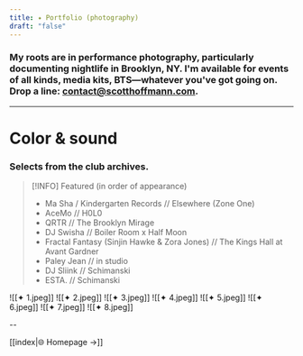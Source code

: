 ```yaml
---
title: ✦ Portfolio (photography)
draft: "false"
---
```


### My roots are in performance photography, particularly documenting nightlife in Brooklyn, NY. I'm available for events of all kinds, media kits, BTS—whatever you've got going on. Drop a line: contact@scotthoffmann.com.

---

# Color & sound
### Selects from the club archives.


> [!INFO] Featured (in order of appearance)
> - Ma Sha / Kindergarten Records // Elsewhere (Zone One)
> - AceMo // H0L0
> - QRTR // The Brooklyn Mirage
> - DJ Swisha // Boiler Room x Half Moon
> - Fractal Fantasy (Sinjin Hawke & Zora Jones) // The Kings Hall at Avant Gardner
> - Paley Jean // in studio
> - DJ Sliink // Schimanski
> - ESTA. // Schimanski

![[✦ 1.jpeg]]
![[✦ 2.jpeg]]
![[✦ 3.jpeg]]
![[✦ 4.jpeg]]
![[✦ 5.jpeg]]
![[✦ 6.jpeg]]
![[✦ 7.jpeg]]
![[✦ 8.jpeg]]


--

[[index|🌐 Homepage →]]